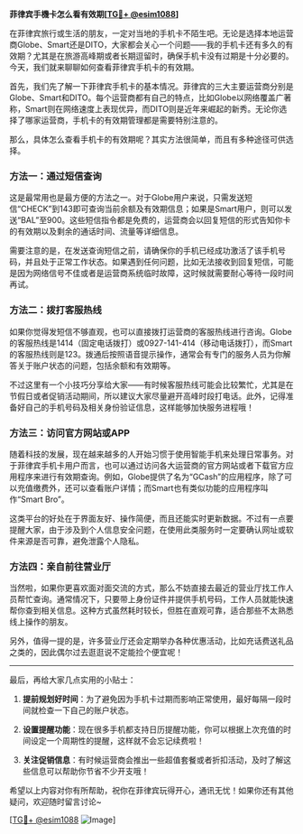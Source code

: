 **菲律宾手機卡怎么看有效期[[TG💪+ @esim1088](https://t.me/s/esim1088)]**

在菲律宾旅行或生活的朋友，一定对当地的手机卡不陌生吧。无论是选择本地运营商Globe、Smart还是DITO，大家都会关心一个问题——我的手机卡还有多久的有效期？尤其是在旅游高峰期或者长期逗留时，确保手机卡没有过期是十分必要的。今天，我们就来聊聊如何查看菲律宾手机卡的有效期。

首先，我们先了解一下菲律宾手机卡的基本情况。菲律宾的三大主要运营商分别是Globe、Smart和DITO。每个运营商都有自己的特点，比如Globe以网络覆盖广著称，Smart则在网络速度上表现优异，而DITO则是近年来崛起的新秀。无论你选择了哪家运营商，手机卡的有效期管理都是需要特别注意的。

那么，具体怎么查看手机卡的有效期呢？其实方法很简单，而且有多种途径可供选择。

### 方法一：通过短信查询

这是最常用也是最方便的方法之一。对于Globe用户来说，只需发送短信“CHECK”到143即可查询当前余额及有效期信息；如果是Smart用户，则可以发送“BAL”至900。这些短信指令都是免费的，运营商会以回复短信的形式告知你卡的有效期以及剩余的通话时间、流量等详细信息。

需要注意的是，在发送查询短信之前，请确保你的手机已经成功激活了该手机号码，并且处于正常工作状态。如果遇到任何问题，比如无法接收到回复短信，可能是因为网络信号不佳或者是运营商系统临时故障，这时候就需要耐心等待一段时间再试。

### 方法二：拨打客服热线

如果你觉得发短信不够直观，也可以直接拨打运营商的客服热线进行咨询。Globe的客服热线是1414（固定电话拨打）或0927-141-414（移动电话拨打），而Smart的客服热线则是123。拨通后按照语音提示操作，通常会有专门的服务人员为你解答关于账户状态的问题，包括余额和有效期等。

不过这里有一个小技巧分享给大家——有时候客服热线可能会比较繁忙，尤其是在节假日或者促销活动期间，所以建议大家尽量避开高峰时段打电话。此外，记得准备好自己的手机号码及相关身份验证信息，这样能够加快服务进程哦！

### 方法三：访问官方网站或APP

随着科技的发展，现在越来越多的人开始习惯于使用智能手机来处理日常事务。对于菲律宾手机卡用户而言，也可以通过访问各大运营商的官方网站或者下载官方应用程序来进行有效期查询。例如，Globe提供了名为“GCash”的应用程序，除了可以充值缴费外，还可以查看账户详情；而Smart也有类似功能的应用程序叫作“Smart Bro”。

这类平台的好处在于界面友好、操作简便，而且还能实时更新数据。不过有一点要提醒大家，由于涉及到个人信息安全问题，在使用此类服务时一定要确认网址或软件来源是否可靠，避免泄露个人隐私。

### 方法四：亲自前往营业厅

当然啦，如果你更喜欢面对面交流的方式，那么不妨直接去最近的营业厅找工作人员帮忙查询。通常情况下，只要带上身份证件并提供手机号码，工作人员就能快速帮你查到相关信息。这种方式虽然耗时较长，但胜在直观可靠，适合那些不太熟悉线上操作的朋友。

另外，值得一提的是，许多营业厅还会定期举办各种优惠活动，比如充话费送礼品之类的，因此偶尔过去逛逛说不定能捡个便宜呢！

---

最后，再给大家几点实用的小贴士：

1. **提前规划好时间**：为了避免因为手机卡过期而影响正常使用，最好每隔一段时间就检查一下自己的账户状态。
   
2. **设置提醒功能**：现在很多手机都支持日历提醒功能，你可以根据上次充值的时间设定一个周期性的提醒，这样就不会忘记续费啦！

3. **关注促销信息**：有时候运营商会推出一些超值套餐或者折扣活动，及时了解这些信息可以帮助你节省不少开支哦！

希望以上内容对你有所帮助，祝你在菲律宾玩得开心，通讯无忧！如果你还有其他疑问，欢迎随时留言讨论~

[[TG💪+ @esim1088](https://t.me/s/esim1088) ![Image](https://i.postimg.cc/4NQfJmqS/Snipaste-2025-05-13-00-14-12.png)]